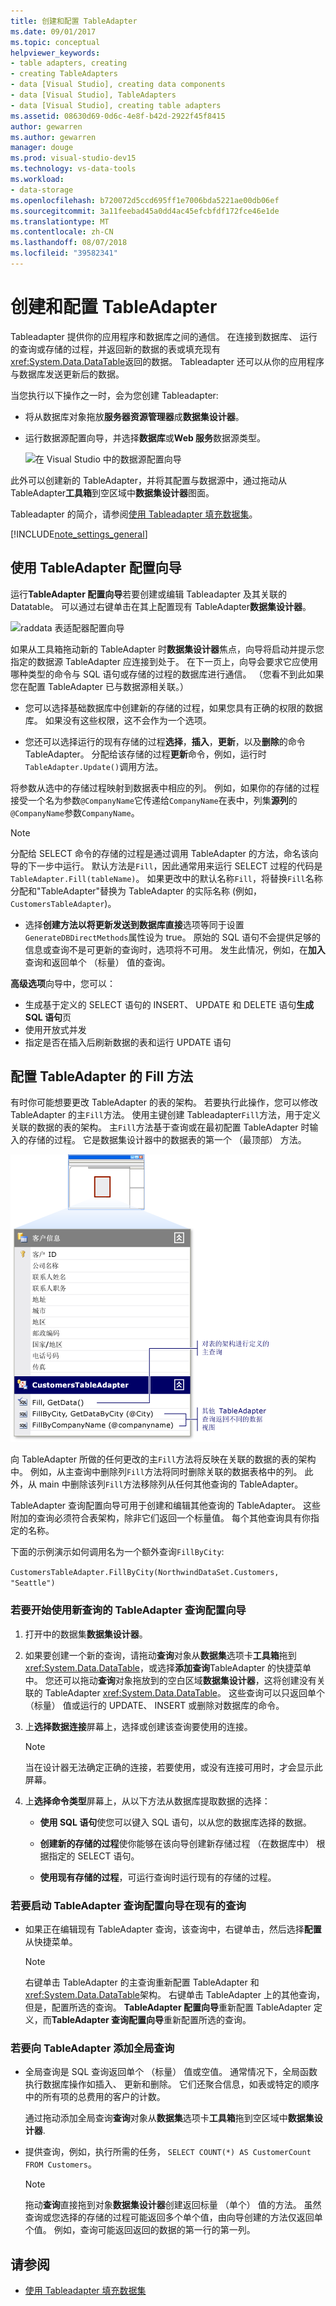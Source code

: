 ```yaml
---
title: 创建和配置 TableAdapter
ms.date: 09/01/2017
ms.topic: conceptual
helpviewer_keywords:
- table adapters, creating
- creating TableAdapters
- data [Visual Studio], creating data components
- data [Visual Studio], TableAdapters
- data [Visual Studio], creating table adapters
ms.assetid: 08630d69-0d6c-4e8f-b42d-2922f45f8415
author: gewarren
ms.author: gewarren
manager: douge
ms.prod: visual-studio-dev15
ms.technology: vs-data-tools
ms.workload:
- data-storage
ms.openlocfilehash: b720072d5ccd695ff1e7006bda5221ae00db06ef
ms.sourcegitcommit: 3a11feebad45a0dd4ac45efcbfdf172fce46e1de
ms.translationtype: MT
ms.contentlocale: zh-CN
ms.lasthandoff: 08/07/2018
ms.locfileid: "39582341"
---
```

# <a name="create-and-configure-tableadapters"></a>创建和配置 TableAdapter

Tableadapter 提供你的应用程序和数据库之间的通信。 在连接到数据库、 运行的查询或存储的过程，并返回新的数据的表或填充现有<xref:System.Data.DataTable>返回的数据。 Tableadapter 还可以从你的应用程序与数据库发送更新后的数据。

当您执行以下操作之一时，会为您创建 Tableadapter:

- 将从数据库对象拖放**服务器资源管理器**成**数据集设计器**。

- 运行数据源配置向导，并选择**数据库**或**Web 服务**数据源类型。

   ![在 Visual Studio 中的数据源配置向导](media/data-source-configuration-wizard.png)

此外可以创建新的 TableAdapter，并将其配置与数据源中，通过拖动从 TableAdapter**工具箱**到空区域中**数据集设计器**图面。

Tableadapter 的简介，请参阅[使用 Tableadapter 填充数据集](../data-tools/fill-datasets-by-using-tableadapters.md)。

[!INCLUDE[note_settings_general](../data-tools/includes/note_settings_general_md.md)]

## <a name="use-the-tableadapter-configuration-wizard"></a>使用 TableAdapter 配置向导

运行**TableAdapter 配置向导**若要创建或编辑 Tableadapter 及其关联的 Datatable。 可以通过右键单击在其上配置现有 TableAdapter**数据集设计器**。

![raddata 表适配器配置向导](../data-tools/media/raddata-table-adapter-configuration-wizard.png)

如果从工具箱拖动新的 TableAdapter 时**数据集设计器**焦点，向导将启动并提示您指定的数据源 TableAdapter 应连接到处于。 在下一页上，向导会要求它应使用哪种类型的命令与 SQL 语句或存储的过程的数据库进行通信。 （您看不到此如果您在配置 TableAdapter 已与数据源相关联。）

- 您可以选择基础数据库中创建新的存储的过程，如果您具有正确的权限的数据库。 如果没有这些权限，这不会作为一个选项。

- 您还可以选择运行的现有存储的过程**选择**，**插入**，**更新**，以及**删除**的命令TableAdapter。 分配给该存储的过程**更新**命令，例如，运行时`TableAdapter.Update()`调用方法。

将参数从选中的存储过程映射到数据表中相应的列。 例如，如果你的存储的过程接受一个名为参数`@CompanyName`它传递给`CompanyName`在表中，列集**源列**的`@CompanyName`参数`CompanyName`。

> [!NOTE]
> 分配给 SELECT 命令的存储的过程是通过调用 TableAdapter 的方法，命名该向导的下一步中运行。 默认方法是`Fill`，因此通常用来运行 SELECT 过程的代码是`TableAdapter.Fill(tableName)`。 如果更改中的默认名称`Fill`，将替换`Fill`名称分配和"TableAdapter"替换为 TableAdapter 的实际名称 (例如， `CustomersTableAdapter`)。

- 选择**创建方法以将更新发送到数据库直接**选项等同于设置`GenerateDBDirectMethods`属性设为 true。 原始的 SQL 语句不会提供足够的信息或查询不是可更新的查询时，选项将不可用。 发生此情况，例如，在**加入**查询和返回单个 （标量） 值的查询。

**高级选项**向导中，您可以：

- 生成基于定义的 SELECT 语句的 INSERT、 UPDATE 和 DELETE 语句**生成 SQL 语句**页
- 使用开放式并发
- 指定是否在插入后刷新数据的表和运行 UPDATE 语句

## <a name="configure-a-tableadapters-fill-method"></a>配置 TableAdapter 的 Fill 方法

有时你可能想要更改 TableAdapter 的表的架构。 若要执行此操作，您可以修改 TableAdapter 的主`Fill`方法。 使用主键创建 Tableadapter`Fill`方法，用于定义关联的数据的表的架构。 主`Fill`方法基于查询或在最初配置 TableAdapter 时输入的存储的过程。 它是数据集设计器中的数据表的第一个 （最顶部） 方法。

![带有多个查询的 TableAdapter](../data-tools/media/tableadapter.gif)

向 TableAdapter 所做的任何更改的主`Fill`方法将反映在关联的数据的表的架构中。 例如，从主查询中删除列`Fill`方法将同时删除关联的数据表格中的列。 此外，从 main 中删除该列`Fill`方法移除列从任何其他查询的 TableAdapter。

TableAdapter 查询配置向导可用于创建和编辑其他查询的 TableAdapter。 这些附加的查询必须符合表架构，除非它们返回一个标量值。  每个其他查询具有你指定的名称。

下面的示例演示如何调用名为一个额外查询`FillByCity`:

`CustomersTableAdapter.FillByCity(NorthwindDataSet.Customers, "Seattle")`

### <a name="to-start-the-tableadapter-query-configuration-wizard-with-a-new-query"></a>若要开始使用新查询的 TableAdapter 查询配置向导

1.  打开中的数据集**数据集设计器**。

2.  如果要创建一个新的查询，请拖动**查询**对象从**数据集**选项卡**工具箱**拖到<xref:System.Data.DataTable>，或选择**添加查询**TableAdapter 的快捷菜单中。 您还可以拖动**查询**对象拖放到的空白区域**数据集设计器**，这将创建没有关联的 TableAdapter <xref:System.Data.DataTable>。 这些查询可以只返回单个 （标量） 值或运行的 UPDATE、 INSERT 或删除对数据库的命令。

3.  上**选择数据连接**屏幕上，选择或创建该查询要使用的连接。

    > [!NOTE]
    > 当在设计器无法确定正确的连接，若要使用，或没有连接可用时，才会显示此屏幕。

4.  上**选择命令类型**屏幕上，从以下方法从数据库提取数据的选择：

    - **使用 SQL 语句**使您可以键入 SQL 语句，以从您的数据库选择的数据。

    - **创建新的存储的过程**使你能够在该向导创建新存储过程 （在数据库中） 根据指定的 SELECT 语句。

    - **使用现有存储的过程**，可运行查询时运行现有的存储的过程。

### <a name="to-start-the-tableadapter-query-configuration-wizard-on-an-existing-query"></a>若要启动 TableAdapter 查询配置向导在现有的查询

- 如果正在编辑现有 TableAdapter 查询，该查询中，右键单击，然后选择**配置**从快捷菜单。

    > [!NOTE]
    > 右键单击 TableAdapter 的主查询重新配置 TableAdapter 和<xref:System.Data.DataTable>架构。 右键单击 TableAdapter 上的其他查询，但是，配置所选的查询。 **TableAdapter 配置向导**重新配置 TableAdapter 定义，而**TableAdapter 查询配置向导**重新配置所选的查询。

### <a name="to-add-a-global-query-to-a-tableadapter"></a>若要向 TableAdapter 添加全局查询

- 全局查询是 SQL 查询返回单个 （标量） 值或空值。 通常情况下，全局函数执行数据库操作如插入、 更新和删除。 它们还聚合信息，如表或特定的顺序中的所有项的总费用的客户的计数。

     通过拖动添加全局查询**查询**对象从**数据集**选项卡**工具箱**拖到空区域中**数据集设计器**.

- 提供查询，例如，执行所需的任务， `SELECT COUNT(*) AS CustomerCount FROM Customers`。

    > [!NOTE]
    > 拖动**查询**直接拖到对象**数据集设计器**创建返回标量 （单个） 值的方法。 虽然查询或您选择的存储的过程可能返回多个单个值，由向导创建的方法仅返回单个值。 例如，查询可能返回返回的数据的第一行的第一列。

## <a name="see-also"></a>请参阅

- [使用 Tableadapter 填充数据集](../data-tools/fill-datasets-by-using-tableadapters.md)